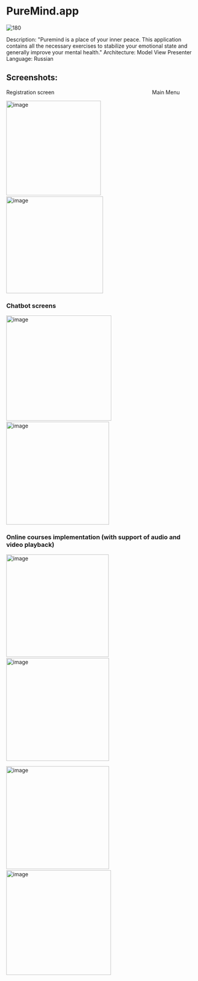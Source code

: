  # PureMind.app
  ![180](https://github.com/youKnowThatGuy/PureMind/assets/74316869/15697828-99a3-4691-b2cf-4f914f36f07f)

Description: "Puremind is a place of your inner peace.
This application contains all the necessary exercises to stabilize your emotional state and generally improve your mental health."
Architecture: Model View Presenter 
Language: Russian

## Screenshots: 
Registration screen &nbsp;&nbsp;&nbsp;&nbsp; &nbsp;&nbsp;&nbsp;&nbsp; &nbsp;&nbsp;&nbsp;&nbsp; &nbsp;&nbsp;&nbsp;&nbsp; &nbsp;&nbsp;&nbsp;&nbsp; &nbsp;&nbsp;&nbsp;&nbsp; &nbsp;&nbsp;&nbsp;&nbsp; &nbsp;&nbsp;&nbsp;&nbsp; &nbsp;&nbsp;&nbsp;&nbsp; &nbsp;&nbsp;&nbsp;&nbsp; &nbsp;&nbsp;&nbsp;&nbsp; &nbsp;&nbsp;&nbsp;&nbsp; &nbsp;&nbsp;&nbsp;&nbsp;          Main Menu  

<img width="251" alt="image" src="https://github.com/youKnowThatGuy/PureMind/assets/74316869/51d7a5c5-cd7d-4bb6-bc5b-93e8d30f9277">  &nbsp;&nbsp;&nbsp;&nbsp; &nbsp;&nbsp;&nbsp;&nbsp; &nbsp;&nbsp;&nbsp;&nbsp; &nbsp;&nbsp;&nbsp;&nbsp; &nbsp;&nbsp;&nbsp;&nbsp;
<img width="257" alt="image" src="https://github.com/youKnowThatGuy/PureMind/assets/74316869/80625e3c-288d-4d35-8a7d-ec71417f48d3">


  
  





### Chatbot screens 


<img width="279" alt="image" src="https://github.com/youKnowThatGuy/PureMind/assets/74316869/f2cc9175-ce66-4e30-8e09-3fbd1121d195"> &nbsp;&nbsp;&nbsp;&nbsp; &nbsp;&nbsp;&nbsp;&nbsp; &nbsp;&nbsp;&nbsp;&nbsp; &nbsp;&nbsp;&nbsp;&nbsp; &nbsp;&nbsp;&nbsp;&nbsp; <img width="273" alt="image" src="https://github.com/youKnowThatGuy/PureMind/assets/74316869/0f5cc3e1-dec0-4087-a3cd-05853d1694ec">  


### Online courses implementation (with support of audio and video playback)

<img width="272" alt="image" src="https://github.com/youKnowThatGuy/PureMind/assets/74316869/63e35162-a0bf-432b-9b31-f11540b5ccaa"> &nbsp;&nbsp;&nbsp;&nbsp; &nbsp;&nbsp;&nbsp;&nbsp; &nbsp;&nbsp;&nbsp;&nbsp; &nbsp;&nbsp;&nbsp;&nbsp; &nbsp;&nbsp;&nbsp;&nbsp; <img width="273" alt="image" src="https://github.com/youKnowThatGuy/PureMind/assets/74316869/fee63f9a-8e52-4362-aca6-1d185392daed">  
  

<img width="273" alt="image" src="https://github.com/youKnowThatGuy/PureMind/assets/74316869/48577f0b-adfb-4aff-a3b2-cdbe8899b13a"> &nbsp;&nbsp;&nbsp;&nbsp; &nbsp;&nbsp;&nbsp;&nbsp; &nbsp;&nbsp;&nbsp;&nbsp; &nbsp;&nbsp;&nbsp;&nbsp; &nbsp;&nbsp;&nbsp;&nbsp; <img width="278" alt="image" src="https://github.com/youKnowThatGuy/PureMind/assets/74316869/25bba868-f998-4e4f-8025-7a4f27b00995">







